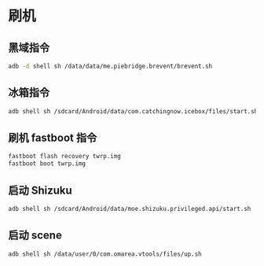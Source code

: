 # 刷机

## 黑域指令

```zsh
adb -d shell sh /data/data/me.piebridge.brevent/brevent.sh
```

## 冰箱指令

```zsh
adb shell sh /sdcard/Android/data/com.catchingnow.icebox/files/start.sh
```

## 刷机 fastboot 指令

```zsh
fastboot flash recovery twrp.img
fastboot boot twrp.img
```

## 启动 Shizuku

```zsh
adb shell sh /sdcard/Android/data/moe.shizuku.privileged.api/start.sh
```

## 启动 scene

```zsh
adb shell sh /data/user/0/com.omarea.vtools/files/up.sh
```
